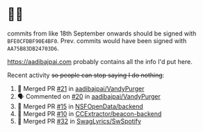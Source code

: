# 👋🏻
<!--
**aadibajpai/aadibajpai** is a ✨ _special_ ✨ repository because its `README.md` (this file) appears on your GitHub profile.
-->
commits from like 18th September onwards should be signed with `BFE0CFDBF90E4BF0`. Prev. commits would have been signed with `AA75B83DB24703D6`.

https://aadibajpai.com probably contains all the info I'd put here.

Recent activity ~~so people can stop saying I do nothing~~:
<!--START_SECTION:activity-->
1. 🎉 Merged PR [#21](https://github.com/aadibajpai/VandyPurger/pull/21) in [aadibajpai/VandyPurger](https://github.com/aadibajpai/VandyPurger)
2. 🗣 Commented on [#20](https://github.com/aadibajpai/VandyPurger/issues/20) in [aadibajpai/VandyPurger](https://github.com/aadibajpai/VandyPurger)
3. 🎉 Merged PR [#15](https://github.com/NSFOpenData/backend/pull/15) in [NSFOpenData/backend](https://github.com/NSFOpenData/backend)
4. 🎉 Merged PR [#10](https://github.com/CCExtractor/beacon-backend/pull/10) in [CCExtractor/beacon-backend](https://github.com/CCExtractor/beacon-backend)
5. 🎉 Merged PR [#32](https://github.com/SwagLyrics/SwSpotify/pull/32) in [SwagLyrics/SwSpotify](https://github.com/SwagLyrics/SwSpotify)
<!--END_SECTION:activity-->
